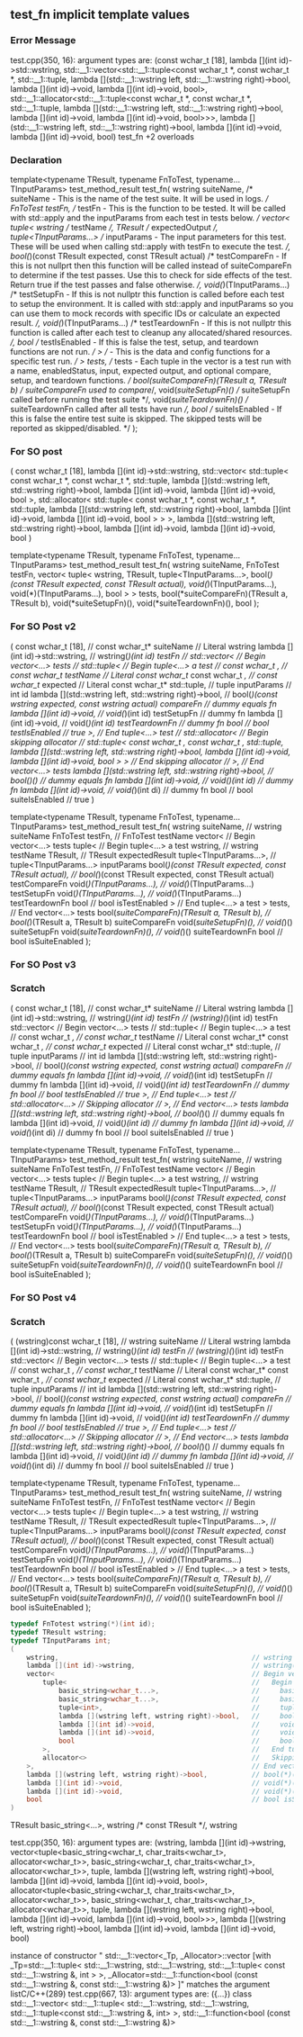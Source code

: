 ## test_fn implicit template values
### Error Message
test.cpp(350, 16): argument types are: (const wchar_t [18], lambda [](int id)->std::wstring, std::__1::vector<std::__1::tuple<const wchar_t *, const wchar_t *, std::__1::tuple<int>, lambda [](std::__1::wstring left, std::__1::wstring right)->bool, lambda [](int id)->void, lambda [](int id)->void, bool>, std::__1::allocator<std::__1::tuple<const wchar_t *, const wchar_t *, std::__1::tuple<int>, lambda [](std::__1::wstring left, std::__1::wstring right)->bool, lambda [](int id)->void, lambda [](int id)->void, bool>>>, lambda [](std::__1::wstring left, std::__1::wstring right)->bool, lambda [](int id)->void, lambda [](int id)->void, bool)
test_fn
+2 overloads

### Declaration
template<typename TResult, typename FnToTest, typename... TInputParams>
    test_method_result test_fn(
        wstring suiteName, /* suiteName - This is the name of the test suite. It will be used in logs. */
        FnToTest testFn, /* testFn - This is the function to be tested. It will be called with std::apply and the inputParams from each test in tests below. */
        vector<
            tuple<
                wstring /* testName */,
                TResult /* expectedOutput */,
                tuple<TInputParams...> /* inputParams - The input parameters for this test. These will be used when calling std::apply with testFn to execute the test. */,
                bool(*)(const TResult expected, const TResult actual) /* testCompareFn - If this is not nullprt then this function will be called instead of suiteCompareFn to determine if the test passes. Use this to check for side effects of the test. Return true if the test passes and false otherwise. */,
                void(*)(TInputParams...) /* testSetupFn - If this is not nullptr this function is called before each test to setup the environment. It is called with std::apply and inputParams so you can use them to mock records with specific IDs or calculate an expected result. */,
                void(*)(TInputParams...) /* testTeardownFn - If this is not nullptr this function is called after each test to cleanup any allocated/shared resources. */,
                bool /* testIsEnabled - If this is false the test, setup, and teardown functions are not run. */
            >  /* <no name> - This is the data and config functions for a specific test run. */
        > tests, /* tests - Each tuple in the vector is a test run with a name, enabledStatus, input, expected output, and optional compare, setup, and teardown functions. */
        bool(*suiteCompareFn)(TResult a, TResult b) /* suiteCompareFn used to compare*/,
        void(*suiteSetupFn)() /* suiteSetupFn called before running the test suite */,
        void(*suiteTeardownFn)() /* suiteTeardownFn called after all tests have run */,
        bool /* suiteIsEnabled - If this is false the entire test suite is skipped. The skipped tests will be reported as skipped/disabled. */
    );

### For SO post
(
    const wchar_t [18],
    lambda [](int id)->std::wstring,
    std::vector<
        std::tuple<
            const wchar_t *,
            const wchar_t *,
            std::tuple<int>,
            lambda [](std::wstring left, std::wstring right)->bool,
            lambda [](int id)->void,
            lambda [](int id)->void,
            bool
        >,
        std::allocator<
            std::tuple<
                const wchar_t *,
                const wchar_t *,
                std::tuple<int>,
                lambda [](std::wstring left, std::wstring right)->bool,
                lambda [](int id)->void,
                lambda [](int id)->void,
                bool
            >
        >
    >,
    lambda [](std::wstring left, std::wstring right)->bool,
    lambda [](int id)->void,
    lambda [](int id)->void,
    bool
)

template<typename TResult, typename FnToTest, typename... TInputParams>
test_method_result test_fn(
    wstring suiteName,
    FnToTest testFn,
    vector<
        tuple<
            wstring,
            TResult,
            tuple<TInputParams...>,
            bool(*)(const TResult expected, const TResult actual),
            void(*)(TInputParams...),
            void(*)(TInputParams...),
            bool
        >
    > tests,
    bool(*suiteCompareFn)(TResult a, TResult b),
    void(*suiteSetupFn)(),
    void(*suiteTeardownFn)(),
    bool
);

### For SO Post v2
(
    const wchar_t [18],                 // const wchar_t* suiteName             // Literal wstring
    lambda [](int id)->std::wstring,    // wstring(*)(int id) testFn            //
    std::vector<                        // Begin vector<...> tests              //
        std::tuple<                     //   Begin tuple<...> a test            //
            const wchar_t *,            //     const wchar_t* testName          // Literal const wchar_t*
            const wchar_t *,            //     const wchar_t* expected          // Literal const wchar_t*
            std::tuple<int>,            //     tuple<int> inputParams           // int id
            lambda [](std::wstring left, std::wstring right)->bool,     // bool(*)(const wstring expected, const wstring actual) compareFn  // dummy equals fn
            lambda [](int id)->void,    //      void(*)(int id) testSetupFn     // dummy fn
            lambda [](int id)->void,    //      void(*)(int id) testTeardownFn  // dummy fn
            bool                        //      bool testIsEnabled              // true
        >,                              //   End tuple<...> test                //
        std::allocator<                 //   Begin skipping allocator           //
            std::tuple<
                const wchar_t *,
                const wchar_t *,
                std::tuple<int>,
                lambda [](std::wstring left, std::wstring right)->bool,
                lambda [](int id)->void,
                lambda [](int id)->void,
                bool
            >
        >                               //   End skipping allocator             //
    >,                                  // End vector<...> tests
    lambda [](std::wstring left, std::wstring right)->bool,             // bool(*)()    // dummy equals fn
    lambda [](int id)->void,            // void(*)(int id)                      // dummy fn
    lambda [](int id)->void,            // void(*)(int di)                      // dummy fn
    bool                                //  bool suiteIsEnabled                 // true
)

template<typename TResult, typename FnToTest, typename... TInputParams>
test_method_result test_fn(
    wstring suiteName,                  // wstring suiteName
    FnToTest testFn,                    // FnToTest testName
    vector<                             // Begin vector<...> tests
        tuple<                          //   Begin tuple<...> a test
            wstring,                    //     wstring testName
            TResult,                    //     TResult expectedResult
            tuple<TInputParams...>,     //     tuple<TInputParams...> inputParams
            bool(*)(const TResult expected, const TResult actual),      // bool(*)(const TResult expected, const TResult actual) testCompareFn
            void(*)(TInputParams...),   //     void(*)(TInputParams...) testSetupFn
            void(*)(TInputParams...),   //     void(*)(TInputParams...) testTeardownFn
            bool                        //     bool isTestEnabled
        >                               //   End tuple<...> a test
    > tests,                            // End vector<...> tests
    bool(*suiteCompareFn)(TResult a, TResult b),                         // bool(*)(TResult a, TResult b) suiteCompareFn
    void(*suiteSetupFn)(),              // void(*)() suiteSetupFn
    void(*suiteTeardownFn)(),           // void(*)() suiteTeardownFn
    bool                                // bool isSuiteEnabled
);

### For SO Post v3
### Scratch
(
    const wchar_t [18],                 // const wchar_t* suiteName             // Literal wstring
    lambda [](int id)->std::wstring,    // wstring(*)(int id) testFn            // (wstring)(*)(int id) testFn
    std::vector<                        // Begin vector<...> tests              //
        std::tuple<                     //   Begin tuple<...> a test            //
            const wchar_t *,            //     const wchar_t* testName          // Literal const wchar_t*
            const wchar_t *,            //     const wchar_t* expected          // Literal const wchar_t*
            std::tuple<int>,            //     tuple<int> inputParams           // int id
            lambda [](std::wstring left, std::wstring right)->bool,     // bool(*)(const wstring expected, const wstring actual) compareFn  // dummy equals fn
            lambda [](int id)->void,    //      void(*)(int id) testSetupFn     // dummy fn
            lambda [](int id)->void,    //      void(*)(int id) testTeardownFn  // dummy fn
            bool                        //      bool testIsEnabled              // true
        >,                              //   End tuple<...> test                //
        std::allocator<...>             //   Skipping allocator                 //
    >,                                  // End vector<...> tests
    lambda [](std::wstring left, std::wstring right)->bool,             // bool(*)()    // dummy equals fn
    lambda [](int id)->void,            // void(*)(int id)                      // dummy fn
    lambda [](int id)->void,            // void(*)(int di)                      // dummy fn
    bool                                //  bool suiteIsEnabled                 // true
)

template<typename TResult, typename FnToTest, typename... TInputParams>
test_method_result test_fn(
    wstring suiteName,                  // wstring suiteName
    FnToTest testFn,                    // FnToTest testName
    vector<                             // Begin vector<...> tests
        tuple<                          //   Begin tuple<...> a test
            wstring,                    //     wstring testName
            TResult,                    //     TResult expectedResult
            tuple<TInputParams...>,     //     tuple<TInputParams...> inputParams
            bool(*)(const TResult expected, const TResult actual),      // bool(*)(const TResult expected, const TResult actual) testCompareFn
            void(*)(TInputParams...),   //     void(*)(TInputParams...) testSetupFn
            void(*)(TInputParams...),   //     void(*)(TInputParams...) testTeardownFn
            bool                        //     bool isTestEnabled
        >                               //   End tuple<...> a test
    > tests,                            // End vector<...> tests
    bool(*suiteCompareFn)(TResult a, TResult b),                         // bool(*)(TResult a, TResult b) suiteCompareFn
    void(*suiteSetupFn)(),              // void(*)() suiteSetupFn
    void(*suiteTeardownFn)(),           // void(*)() suiteTeardownFn
    bool                                // bool isSuiteEnabled
);

### For SO Post v4
### Scratch
(
    (wstring)const wchar_t [18],        // wstring suiteName                    // Literal wstring
    lambda [](int id)->std::wstring,    // wstring(*)(int id) testFn            // (wstring)(*)(int id) testFn
    std::vector<                        // Begin vector<...> tests              //
        std::tuple<                     //   Begin tuple<...> a test            //
            const wchar_t *,            //     const wchar_t* testName          // Literal const wchar_t*
            const wchar_t *,            //     const wchar_t* expected          // Literal const wchar_t*
            std::tuple<int>,            //     tuple<int> inputParams           // int id
            lambda [](std::wstring left, std::wstring right)->bool,     // bool(*)(const wstring expected, const wstring actual) compareFn  // dummy equals fn
            lambda [](int id)->void,    //      void(*)(int id) testSetupFn     // dummy fn
            lambda [](int id)->void,    //      void(*)(int id) testTeardownFn  // dummy fn
            bool                        //      bool testIsEnabled              // true
        >,                              //   End tuple<...> test                //
        std::allocator<...>             //   Skipping allocator                 //
    >,                                  // End vector<...> tests
    lambda [](std::wstring left, std::wstring right)->bool,             // bool(*)()    // dummy equals fn
    lambda [](int id)->void,            // void(*)(int id)                      // dummy fn
    lambda [](int id)->void,            // void(*)(int di)                      // dummy fn
    bool                                //  bool suiteIsEnabled                 // true
)

template<typename TResult, typename FnToTest, typename... TInputParams>
test_method_result test_fn(
    wstring suiteName,                  // wstring suiteName
    FnToTest testFn,                    // FnToTest testName
    vector<                             // Begin vector<...> tests
        tuple<                          //   Begin tuple<...> a test
            wstring,                    //     wstring testName
            TResult,                    //     TResult expectedResult
            tuple<TInputParams...>,     //     tuple<TInputParams...> inputParams
            bool(*)(const TResult expected, const TResult actual),      // bool(*)(const TResult expected, const TResult actual) testCompareFn
            void(*)(TInputParams...),   //     void(*)(TInputParams...) testSetupFn
            void(*)(TInputParams...),   //     void(*)(TInputParams...) testTeardownFn
            bool                        //     bool isTestEnabled
        >                               //   End tuple<...> a test
    > tests,                            // End vector<...> tests
    bool(*suiteCompareFn)(TResult a, TResult b),                         // bool(*)(TResult a, TResult b) suiteCompareFn
    void(*suiteSetupFn)(),              // void(*)() suiteSetupFn
    void(*suiteTeardownFn)(),           // void(*)() suiteTeardownFn
    bool                                // bool isSuiteEnabled
);

```c++
typedef FnTotest wstring(*)(int id);
typedef TResult wstring;
typedef TInputParams int;
(
    wstring,                                                // wstring suiteName                                        // wstring suiteName                                    // (wstring)L"MyClass::MyMethod"
    lambda [](int id)->wstring,                             // wstring(*)(int id) testFn                                // FnToTest testFn                                      // [](int id){return (wstring)(id==0?L"IS_ZERO":L"IS_NOT_ZERO");}
    vector<                                                 // Begin vector<...> tests                                  // vector<                                              // vector({
        tuple<                                              //   Begin tuple<...> a test                                //   tuple<                                             //   make_tuple(
            basic_string<wchar_t...>,                       //     basic_string<...> testName                           //     wstring testName                                 //     (wstring)L"ShouldReturn_IS_ZERO_for_id_0"
            basic_string<wchar_t...>,                       //     basic_string<...> expectedResult                     //     TResult expectedResult                           //     (wstring)L"IS_ZERO"
            tuple<int>,                                     //     tuple<int> inputParams                               //     tuple<TInputParams...>                           //     make_tuple(0)
            lambda [](wstring left, wstring right)->bool,   //     bool(*)(wstring left, wstring right) testCompareFn   //     bool(*)(const TResult expected, TResult actual)  //     [](wstring left, wstring right){return left==right;}
            lambda [](int id)->void,                        //     void(*)(int id) testSetupFn                          //     void(*)(int id) testSetupFn                      //     []()(int id)[] dummy function
            lambda [](int id)->void,                        //     void(*)(int id) testSetupFn                          //     void(*)(int id) testTeardownFn                   //     []()(int id)[] dummy function
            bool                                            //     bool isTestEnabled                                   //     bool isTestEnabled                               //     true
        >,                                                  //   End tuple<...> a test                                  //   > a test                                           //   )
        allocator<>                                         //   Skipping allocator                                     //
    >,                                                      // End vector<...> tests                                    // > tests                                              // })
    lambda [](wstring left, wstring right)->bool,           // bool(*)(wstring left, wstring right) suiteCompareFn      // bool(*)(TResult a, TResult b) suiteCompareFn         //     [](wstring left, wstring right){return left==right;}
    lambda [](int id)->void,                                // void(*)(int id) suiteSetupFn                             // void(*)(int id) suiteSetupFn                         // [](int id){} dummy function
    lambda [](int id)->void,                                // void(*)(int id) suiteTeardownFn                          // void(*)(int id) suiteTeardownFn                      // [](int id){} dummy function
    bool                                                    // bool isSuiteEnabled                                      // bool isSuiteEnabled                                  // true
)
```
TResult basic_string<...>, wstring /* const TResult */, wstring


test.cpp(350, 16): argument types are: (wstring, lambda [](int id)->wstring, vector<tuple<basic_string<wchar_t, char_traits<wchar_t>, allocator<wchar_t>>, basic_string<wchar_t, char_traits<wchar_t>, allocator<wchar_t>>, tuple<int>, lambda [](wstring left, wstring right)->bool, lambda [](int id)->void, lambda [](int id)->void, bool>, allocator<tuple<basic_string<wchar_t, char_traits<wchar_t>, allocator<wchar_t>>, basic_string<wchar_t, char_traits<wchar_t>, allocator<wchar_t>>, tuple<int>, lambda [](wstring left, wstring right)->bool, lambda [](int id)->void, lambda [](int id)->void, bool>>>, lambda [](wstring left, wstring right)->bool, lambda [](int id)->void, lambda [](int id)->void, bool)




instance of constructor "
std::__1::vector<_Tp, _Allocator>::vector
[with
    _Tp=std::__1::tuple<
        std::__1::wstring,
        std::__1::wstring,
        std::__1::tuple<
            const std::__1::wstring &, int
        >
    >,
    _Allocator=std::__1::function<bool (const std::__1::wstring &, const std::__1::wstring &)>
]" matches the argument listC/C++(289)
test.cpp(667, 13): argument types are: ({...})
class std::__1::vector<
    std::__1::tuple<
        std::__1::wstring,
        std::__1::wstring,
        std::__1::tuple<const std::__1::wstring &, int>
    >,
    std::__1::function<bool (const std::__1::wstring &, const std::__1::wstring &)>
>